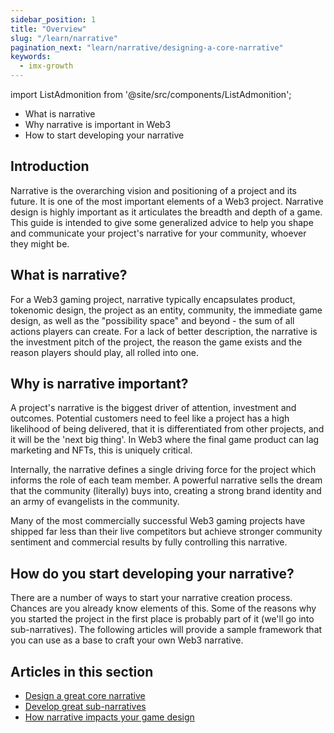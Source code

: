 ```yaml
---
sidebar_position: 1
title: "Overview"
slug: "/learn/narrative"
pagination_next: "learn/narrative/designing-a-core-narrative"
keywords:
  - imx-growth
---
```


import ListAdmonition from '@site/src/components/ListAdmonition';

<ListAdmonition>
    <ul>
        <li>What is narrative</li>
        <li>Why narrative is important in Web3</li>
        <li>How to start developing your narrative</li>
    </ul>
</ListAdmonition>

## Introduction

Narrative is the overarching vision and positioning of a project and its future. It is one of the most important elements of a Web3 project. Narrative design is highly important as it articulates the breadth and depth of a game. This guide is intended to give some generalized advice to help you shape and communicate your project's narrative for your community, whoever they might be.

## What is narrative?

For a Web3 gaming project, narrative typically encapsulates product, tokenomic design, the project as an entity, community, the immediate game design, as well as the "possibility space" and beyond - the sum of all actions players can create. For a lack of better description, the narrative is the investment pitch of the project, the reason the game exists and the reason players should play, all rolled into one.

## Why is narrative important?

A project's narrative is the biggest driver of attention, investment and outcomes. Potential customers need to feel like a project has a high likelihood of being delivered, that it is differentiated from other projects, and it will be the 'next big thing'. In Web3 where the final game product can lag marketing and NFTs, this is uniquely critical.

Internally, the narrative defines a single driving force for the project which informs the role of each team member. A powerful narrative sells the dream that the community (literally) buys into, creating a strong brand identity and an army of evangelists in the community.

Many of the most commercially successful Web3 gaming projects have shipped far less than their live competitors but achieve stronger community sentiment and commercial results by fully controlling this narrative.

## How do you start developing your narrative?

There are a number of ways to start your narrative creation process. Chances are you already know elements of this. Some of the reasons why you started the project in the first place is probably part of it (we'll go into sub-narratives). The following articles will provide a sample framework that you can use as a base to craft your own Web3 narrative.

## Articles in this section

- [Design a great core narrative](designing-a-core-narrative)
- [Develop great sub-narratives](designing-sub-narratives)
- [How narrative impacts your game design](narrative-game-design)